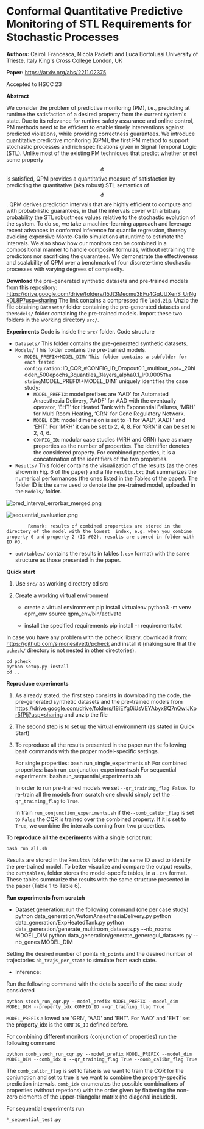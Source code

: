# Conformal Quantitative Predictive Monitoring of STL Requirements for Stochastic Processes


**Authors:** Cairoli Francesca, Nicola Paoletti and Luca Bortolussi
University of Trieste, Italy
King's Cross College London, UK

**Paper:** https://arxiv.org/abs/2211.02375

Accepted to HSCC 23


**Abstract**

We consider the problem of predictive monitoring (PM), i.e., predicting at runtime the satisfaction of a desired property from the current system's state. Due to its relevance for runtime safety assurance and online control, PM methods need to be efficient to enable timely interventions against predicted violations, while providing correctness guarantees. 
We introduce quantitative predictive monitoring (QPM), the first PM method to support stochastic processes and rich specifications given in Signal Temporal Logic (STL). Unlike most of the existing PM techniques that predict whether or not some property $$\phi$$ is satisfied, QPM provides a quantitative measure of satisfaction by predicting the quantitative (aka robust) STL semantics of $$\phi$$. QPM derives prediction intervals that are highly efficient to compute and with probabilistic guarantees, in that the intervals cover with arbitrary probability the STL robustness values relative to the stochastic evolution of the system.  To do so, we take a machine-learning approach and leverage recent advances in conformal inference for quantile regression, thereby avoiding expensive Monte-Carlo simulations at runtime to estimate the intervals. 
We also show how our monitors can be combined in a compositional manner to handle composite formulas, without retraining the predictors nor sacrificing the guarantees. 
We demonstrate the effectiveness and scalability of QPM over a benchmark of four discrete-time stochastic processes with varying degrees of complexity. 


**Download** the pre-generated synthetic datasets and pre-trained models from this repository: https://drive.google.com/drive/folders/15Jt3Mecmu3EFu4GqUUXenS_UrNgkDL8P?usp=sharing
The link contains a compressed file `load.zip`. Unzip the file obtaining `Datasets/` folder containing the pre-generated datasets and the`Models/` folder containing the pre-trained models. Import these two folders in the working directory `src/`.

**Experiments**
    Code is inside the `src/` folder.
Code structure
- `Datasets/`
            This folder contains the pre-generated synthetic datasets. 
- `Models/`
            This folder contains the pre-trained models.
    - `MODEL_PREFIX+MODEL_DIM/` `
            This folder contains a subfolder for each tested configuration: `ID_CQR_#CONFIG_ID_Dropout0.1_multiout_opt=_20hidden_500epochs_3quantiles_3layers_alpha0.1_lr0.0005`
        The string `MODEL_PREFIX+MODEL_DIM` uniquely identifies the case study:
        - `MODEL_PREFIX`: model prefixes are ‘AAD’ for Automated Anaesthesia Delivery, ‘AADF’ for AAD with the eventually operator, ‘EHT’  for Heated Tank with Exponential Failures, ‘MRH’ for Multi Room Heating, ‘GRN’ for Gene Regulatory Network.
        - `MODEL_DIM`: model dimension is set to -1 for ‘AAD’, ‘AADF’ and ‘EHT’. For ‘MRH’ it can be set to 2, 4, 8. For ‘GRN’ it can be set to 2, 4, 6. 
        - `CONFIG_ID`: modular case studies (MRH and GRN) have as many properties as the number of properties. The identifier denotes the considered property. For combined properties, it is a concatenation of the identifiers of the two properties.
- `Results/`
            This folder contains the visualization of the results (as the ones shown in Fig. 6 of the paper) and a file `results.txt` that summarizes the numerical performances (the ones listed in the Tables of the paper). The folder ID is the same used to denote the pre-trained model, uploaded in the `Models/` folder.


![pred_interval_errorbar_merged.png](https://paper-attachments.dropboxusercontent.com/s_DA8D097E86304DE5F96E09771849284B05AB48EC7B955DA117AA1A2D276BF503_1675701233858_pred_interval_errorbar_merged.png)

![sequential_evaluation.png](https://paper-attachments.dropboxusercontent.com/s_DA8D097E86304DE5F96E09771849284B05AB48EC7B955DA117AA1A2D276BF503_1675701816682_sequential_evaluation.png)



            Remark: results of combined properties are stored in the directory of the model with the lowest  index, e.g. when you combine property 0 and property 2 (ID #02), results are stored in folder with ID #0.
- `out/tables/` contains the results in tables (`.csv`  format) with the same structure as those presented in the paper.



**Quick start**
1. Use `src/` as working directory
    cd src
    
2. Create a working virtual environment
    - create a virtual environment
    pip install virtualenv
    python3 -m venv qpm_env
    source qpm_env/bin/activate
    
    - install the specified requirements
    pip install -r requirements.txt
    

In case you have any problem with the pcheck library, download it from: https://github.com/simonesilvetti/pcheck and install it (making sure that the `pcheck/` directory is not nested in other directories).

    cd pcheck
    python setup.py install
    cd ..


**Reproduce experiments**


1. As already stated, the first step consists in downloading the code, the pre-generated synthetic datasets and the pre-trained models from https://drive.google.com/drive/folders/18iEYg0iUsVEYAbyx8Q7nQwiJKpr5fPlj?usp=sharing
    and unzip the file
2. The second step is to set up the virtual environment (as stated in Quick Start)
3. To reproduce all the results presented in the paper run the following bash commands with the proper model-specific settings.


    For single properties: 
    bash run_single_experiments.sh
    For combined properties:
    bash run_conjunction_experiments.sh
    For sequential experiments:
    bash run_sequential_experiments.sh


    In order to run pre-trained models we set `--qr_training_flag False`. To re-train all the models from scratch one should simply set the `--qr_training_flag` to `True`.
    
    In train `run_conjunction_experiments.sh` if the`--comb_calibr_flag` is set to `False` the CQR is trained over the combined property. If it is set to `True`, we combine the intervals coming from two properties.

To **reproduce all the experiments** with a single script run:

    bash run_all.sh

Results are stored in the `Results\` folder with the same ID used to identify the pre-trained model.
To better visualize and compare the output results, the `out\tables\` folder stores the model-specifc tables, in a `.csv` format. These tables summarize the results with the same structure presented in the paper (Table 1 to Table 6).

**Run experiments from scratch**
- Dataset generation: run the following command (one per case study)
    python data_generation/AutomAnaesthesiaDelivery.py 
    python data_generation/ExpHeatedTank.py
    python data_generation/generate_multiroom_datasets.py --nb_rooms MDOEL_DIM
    python data_generation/generate_generegul_datasets.py --nb_genes MODEL_DIM

Setting the desired number of points `nb_points` and the desired number of trajectories `nb_trajs_per_state` to simulate from each state.


- Inference:

Run the following command with the details specific of the case study considered

    python stoch_run_cqr.py --model_prefix MODEL_PREFIX --model_dim MODEL_DIM --property_idx CONFIG_ID --qr_training_flag True

`MODEL_PREFIX` allowed are 'GRN', 'AAD' and 'EHT'. For 'AAD' and 'EHT' set the property_idx is the `CONFIG_ID` defined before.

For combining different monitors (conjunction of properties) run the following command

    python comb_stoch_run_cqr.py --model_prefix MDOEL_PREFIX --model_dim MODEL_DIM --comb_idx 0 --qr_training_flag True --comb_calibr_flag True

The `comb_calibr_flag` is set to false is we want to train the CQR for the conjunction and set to true is we want to combine the property-specific prediction intervals. `comb_idx` enumerates the possible combinations of properties (without repetions) with the order given by flattening the non-zero elements of the upper-triangolar matrix (no diagonal included).

For sequential experiments run

    *_sequential_test.py






